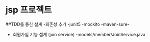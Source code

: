 # jsp 프로젝트

##TDD를 통한 설계
 -의존성 추가
      -junit5 
      -mockito
      -maven-sure-
 - 회원가입 기능 설계 (join service)
        -models/member/JoinService.java